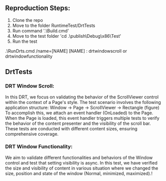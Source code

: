
## Reproduction Steps:

  1. Clone the repo  
  2. Move to the folder RuntimeTest/DrtTests
  3.  Run command  '.\Build.cmd'
  4.  Move to the test folder 'cd .\publish\Debug\x86\Test\'
  5.  Run the test

.\RunDrts.cmd /name=[NAME]
[NAME] :  drtwindowscroll or drtwindowfunctionality


## DrtTests
### DRT Window Scroll: 
In this DRT, we focus on validating the behavior of the ScrollViewer control within the context of a Page's style.
 The test scenario involves the following application structure:
Window -> Page -> ScrollViewer -> Rectangle (figure)
To accomplish this, we attach an event handler (OnLoaded) to the Page. When the Page is loaded, this event handler triggers multiple tests to verify the behavior of the content presenter and the visibility of the scroll bar. These tests are conducted with different content sizes, ensuring comprehensive coverage.

### DRT Window Functionality:
We aim to validate different functionalities and behaviors of the Window control and test that setting visibility is async.
In this test, we have verified the size and visibility of content in various situation where we changed the size, position and state of the window (Normal, minimized, maximized).!
